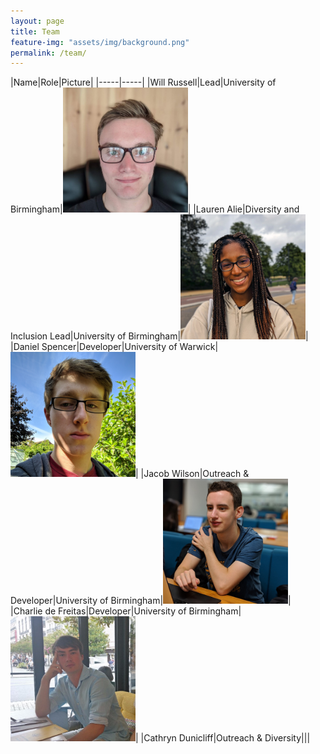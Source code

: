```yaml
---
layout: page
title: Team
feature-img: "assets/img/background.png"
permalink: /team/
---
```


|Name|Role|Picture|
|-----|-----|
|Will Russell|Lead|University of Birmingham|<img style="max-width: 200px;" src="/assets/img/team/WillRussell.jpg?raw=true">|
|Lauren Alie|Diversity and Inclusion Lead|University of Birmingham|<img style="max-width: 200px;" src="/assets/img/team/LaurenAlie.jpg?raw-true">|
|Daniel Spencer|Developer|University of Warwick|<img style="max-width: 200px;" src="/assets/img/team/DanielSpencer.jpg?raw=true">|
|Jacob Wilson|Outreach & Developer|University of Birmingham|<img style="max-width: 200px;" src="/assets/img/team/JacobWilson.jpg?raw-true">|
|Charlie de Freitas|Developer|University of Birmingham|<img style="max-width: 200px;" src="/assets/img/team/CharliedeFreitas.jpg?raw-true">|
|Cathryn Dunicliff|Outreach & Diversity|||
